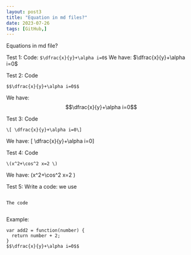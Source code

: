 ```yaml
---
layout: post3
title: "Equation in md files?"
date: 2023-07-26
tags: [GitHub,]
---
```

Equations in md file?

Test 1: Code: ```$\dfrac{x}{y}+\alpha i=0$```
We have: $\dfrac{x}{y}+\alpha i=0$

Test 2: Code
```
$$\dfrac{x}{y}+\alpha i=0$$
```
We have: $$\dfrac{x}{y}+\alpha i=0$$

Test 3: Code 
```
\[ \dfrac{x}{y}+\alpha i=0\]
```
We have: \[ \dfrac{x}{y}+\alpha i=0\]

Test 4: Code
```
\(x^2+\cos^2 x=2 \)
```
We  have: \(x^2+\cos^2 x=2 \)

Test 5: Write a code: we use 
```
```
    The code
```
```
Example:
```
var add2 = function(number) {
  return number + 2;
}
$$\dfrac{x}{y}+\alpha i=0$$
```



